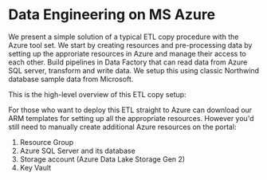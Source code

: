 # Data Engineering on MS Azure

We present a simple solution of a typical ETL copy procedure with the Azure tool set. We start by creating resources and pre-processing data by setting up the approriate resources in Azure and manage their access to each other. Build pipelines in Data Factory that can read data from Azure SQL server, transform and write data. We setup this using classic Northwind database sample data from Microsoft. 

This is the high-level overview of this ETL copy setup: 
<insert Azure arch diagram>
  
For those who want to deploy this ETL straight to Azure can download our ARM templates for setting up all the appropriate resources. However you'd still need to manually create additional Azure resources on the portal:

1. Resource Group
2. Azure SQL Server and its database
3. Storage account (Azure Data Lake Storage Gen 2)
4. Key Vault


